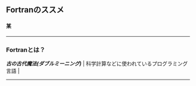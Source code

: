 ## Fortranのススメ
#### 某

---

### **Fortran**とは？
***古の古代魔法(ダブルミーニング)*** |
科学計算などに使われているプログラミング言語 |

---

